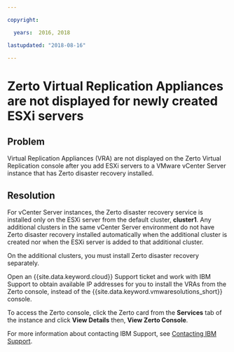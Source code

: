 ```yaml
---

copyright:

  years:  2016, 2018

lastupdated: "2018-08-16"

---
```


# Zerto Virtual Replication Appliances are not displayed for newly created ESXi servers

## Problem
Virtual Replication Appliances (VRA) are not displayed on the Zerto Virtual Replication console after you add ESXi servers to a VMware vCenter Server instance that has Zerto disaster recovery installed.

## Resolution
For vCenter Server instances, the Zerto disaster recovery service is installed only on the ESXi server from the default cluster, **cluster1**. Any additional clusters in the same vCenter Server environment do not have Zerto disaster recovery installed automatically when the additional cluster is created nor when the ESXi server is added to that additional cluster.

On the additional clusters, you must install Zerto disaster recovery separately.

Open an {{site.data.keyword.cloud}} Support ticket and work with IBM Support to obtain available IP addresses for you to install the VRAs from the Zerto console, instead of the {{site.data.keyword.vmwaresolutions_short}} console.

To access the Zerto console, click the Zerto card from the **Services** tab of the instance and click **View Details** then, **View Zerto Console**.

For more information about contacting IBM Support, see [Contacting IBM Support](trbl_support.html).
